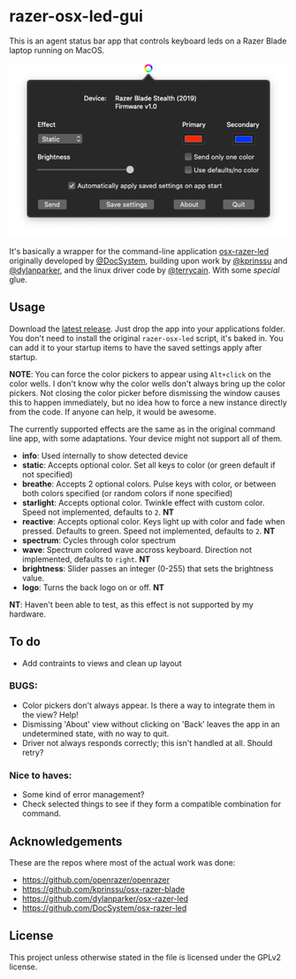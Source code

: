 # razer-osx-led-gui

This is an agent status bar app that controls keyboard leds on a Razer Blade laptop running on MacOS.

![screenshot.png](screenshot.png?raw=true "Razer-OSX-LED-GUI")

It's basically a wrapper for the command-line application [osx-razer-led](https://github.com/DocSystem/osx-razer-led) originally developed by [@DocSystem](https://github.com/DocSystem), building upon work by [@kprinssu](https://github.com/kprinssu) and [@dylanparker](https://github.com/dylanparker), and the linux driver code by [@terrycain](https://github.com/terrycain). With some _special_ glue.

## Usage
Download the [latest release](https://github.com/Reven/razer-osx-led-gui/releases/latest/download/Razer-OSX-LED.GUI.zip). Just drop the app into your applications folder. You don't need to install the original `razer-osx-led` script, it's baked in. You can add it to your startup items to have the saved settings apply after startup.

__NOTE__: You can force the color pickers to appear using `Alt+click` on the color wells. I don't know why the color wells don't always bring up the color pickers. Not closing the color picker before dismissing the window causes this to happen immediately, but no idea how to force a new instance directly from the code. If anyone can help, it would be awesome.

The currently supported effects are the same as in the original command line app, with some adaptations. Your device might not support all of them.

* __info__: Used internally to show detected device
* __static__: Accepts optional color. Set all keys to color (or green default if not specified)
* __breathe__: Accepts 2 optional colors. Pulse keys with color, or between both colors specified (or random colors if none specified)
* __starlight__: Accepts optional color. Twinkle effect with custom color. Speed not implemented, defaults to `2`. __NT__
* __reactive__: Accepts optional color. Keys light up with color and fade when pressed. Defaults to green. Speed not implemented, defaults to `2`. __NT__
* __spectrum__: Cycles through color spectrum
* __wave__: Spectrum colored wave accross keyboard. Direction not implemented, defaults to `right`. __NT__
* __brightness__: Slider passes an integer (0-255) that sets the brightness value.
* __logo__: Turns the back logo on or off. __NT__

__NT__: Haven't been able to test, as this effect is not supported by my hardware.

## To do
* Add contraints to views and clean up layout

### BUGS:
* Color pickers don't always appear. Is there a way to integrate them in the view? Help!
* Dismissing 'About' view without clicking on 'Back' leaves the app in an undetermined state, with no way to quit.
* Driver not always responds correctly; this isn't handled at all. Should retry?

### Nice to haves:
* Some kind of error management?
* Check selected things to see if they form a compatible combination for command.

## Acknowledgements
These are the repos where most of the actual work was done:
* https://github.com/openrazer/openrazer
* https://github.com/kprinssu/osx-razer-blade
* https://github.com/dylanparker/osx-razer-led
* https://github.com/DocSystem/osx-razer-led

## License
This project unless otherwise stated in the file is licensed under the GPLv2 license.
